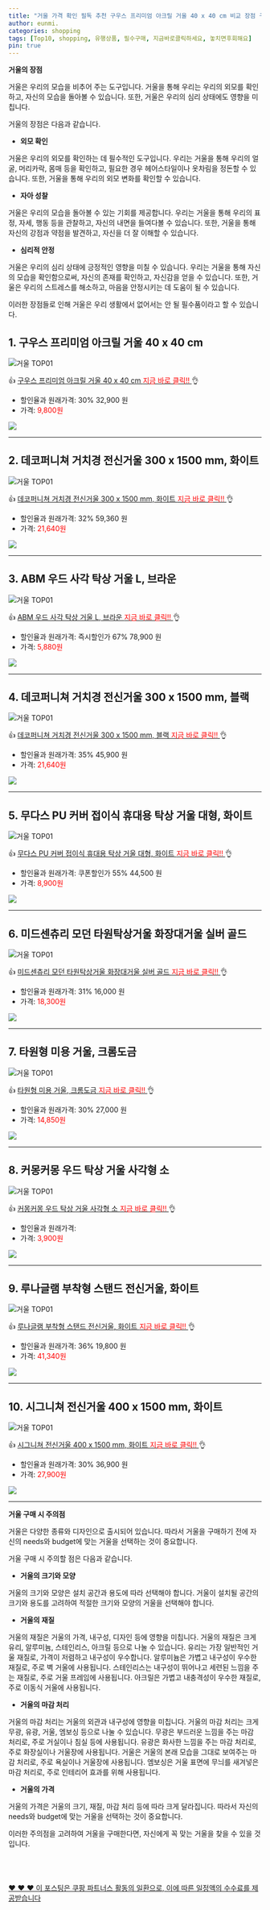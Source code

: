 ```yaml
---
title: "거울 가격 확인 필독 추천 구우스 프리미엄 아크릴 거울 40 x 40 cm 비교 장점 구매가이드"
author: eunmi.
categories: shopping
tags: [Top10, shopping, 유행상품, 필수구매, 지금바로클릭하세요, 놓치면후회해요]
pin: true
---
```

**거울의 장점**

거울은 우리의 모습을 비추어 주는 도구입니다. 거울을 통해 우리는 우리의 외모를 확인하고, 자신의 모습을 돌아볼 수 있습니다. 또한, 거울은 우리의 심리 상태에도 영향을 미칩니다.

거울의 장점은 다음과 같습니다.

* **외모 확인**

거울은 우리의 외모를 확인하는 데 필수적인 도구입니다. 우리는 거울을 통해 우리의 얼굴, 머리카락, 몸매 등을 확인하고, 필요한 경우 헤어스타일이나 옷차림을 정돈할 수 있습니다. 또한, 거울을 통해 우리의 외모 변화를 확인할 수 있습니다.

* **자아 성찰**

거울은 우리의 모습을 돌아볼 수 있는 기회를 제공합니다. 우리는 거울을 통해 우리의 표정, 자세, 행동 등을 관찰하고, 자신의 내면을 들여다볼 수 있습니다. 또한, 거울을 통해 자신의 강점과 약점을 발견하고, 자신을 더 잘 이해할 수 있습니다.

* **심리적 안정**

거울은 우리의 심리 상태에 긍정적인 영향을 미칠 수 있습니다. 우리는 거울을 통해 자신의 모습을 확인함으로써, 자신의 존재를 확인하고, 자신감을 얻을 수 있습니다. 또한, 거울은 우리의 스트레스를 해소하고, 마음을 안정시키는 데 도움이 될 수 있습니다.

이러한 장점들로 인해 거울은 우리 생활에서 없어서는 안 될 필수품이라고 할 수 있습니다.

   

## 1. 구우스 프리미엄 아크릴 거울 40 x 40 cm

![거울 TOP01](https://thumbnail6.coupangcdn.com/thumbnails/remote/230x230ex/image/retail/images/2972573921193229-a9a1a70e-d565-4406-9833-d80bbd3e7433.jpg)


👍 [구우스 프리미엄 아크릴 거울 40 x 40 cm <font color=red> 지금 바로 클릭!! </font> ](https://link.coupang.com/re/AFFSDP?lptag=AF3617701&subid=GithubCoopas&pageKey=6740903148&traceid=V0-153&itemId=15735901761&vendorItemId=84879236768) 👌 


- 할인율과 원래가격: 30%  32,900   원
- 가격: <span style='color:red'>9,800원</span>

[![](/discount_price.png)](https://link.coupang.com/re/AFFSDP?lptag=AF3617701&subid=GithubCoopas&pageKey=6740903148&traceid=V0-153&itemId=15735901761&vendorItemId=84879236768)

---


   

## 2. 데코퍼니쳐 거치경 전신거울 300 x 1500 mm, 화이트

![거울 TOP01](https://thumbnail7.coupangcdn.com/thumbnails/remote/230x230ex/image/retail/images/1053087358721209-b2f2b9af-68bf-4d78-8303-c0da281cacac.jpg)


👍 [데코퍼니쳐 거치경 전신거울 300 x 1500 mm, 화이트 <font color=red> 지금 바로 클릭!! </font> ](https://link.coupang.com/re/AFFSDP?lptag=AF3617701&subid=GithubCoopas&pageKey=307276727&traceid=V0-153&itemId=968863141&vendorItemId=5376783905) 👌 


- 할인율과 원래가격: 32%  59,360   원
- 가격: <span style='color:red'>21,640원</span>

[![](/discount_price.png)](https://link.coupang.com/re/AFFSDP?lptag=AF3617701&subid=GithubCoopas&pageKey=307276727&traceid=V0-153&itemId=968863141&vendorItemId=5376783905)

---


   

## 3. ABM 우드 사각 탁상 거울 L, 브라운

![거울 TOP01](https://thumbnail7.coupangcdn.com/thumbnails/remote/230x230ex/image/retail/images/361934183218368-56f523c5-5c08-41ed-bd90-d2b04f6d5d2b.jpg)


👍 [ABM 우드 사각 탁상 거울 L, 브라운 <font color=red> 지금 바로 클릭!! </font> ](https://link.coupang.com/re/AFFSDP?lptag=AF3617701&subid=GithubCoopas&pageKey=204732161&traceid=V0-153&itemId=602208304&vendorItemId=4577940080) 👌 


- 할인율과 원래가격: 즉시할인가 67%  78,900   원
- 가격: <span style='color:red'>5,880원</span>

[![](/discount_price.png)](https://link.coupang.com/re/AFFSDP?lptag=AF3617701&subid=GithubCoopas&pageKey=204732161&traceid=V0-153&itemId=602208304&vendorItemId=4577940080)

---


   

## 4. 데코퍼니쳐 거치경 전신거울 300 x 1500 mm, 블랙

![거울 TOP01](https://thumbnail10.coupangcdn.com/thumbnails/remote/230x230ex/image/retail/images/2442174832935540-750ac9cf-d841-427e-8dcb-6f9915f385c9.jpg)


👍 [데코퍼니쳐 거치경 전신거울 300 x 1500 mm, 블랙 <font color=red> 지금 바로 클릭!! </font> ](https://link.coupang.com/re/AFFSDP?lptag=AF3617701&subid=GithubCoopas&pageKey=307276727&traceid=V0-153&itemId=968863130&vendorItemId=5376783882) 👌 


- 할인율과 원래가격: 35%  45,900   원
- 가격: <span style='color:red'>21,640원</span>

[![](/discount_price.png)](https://link.coupang.com/re/AFFSDP?lptag=AF3617701&subid=GithubCoopas&pageKey=307276727&traceid=V0-153&itemId=968863130&vendorItemId=5376783882)

---


   

## 5. 무다스 PU 커버 접이식 휴대용 탁상 거울 대형, 화이트

![거울 TOP01](https://thumbnail6.coupangcdn.com/thumbnails/remote/230x230ex/image/retail/images/8249778827512894-720e590c-e203-4aba-adc7-41f88b81fa81.jpg)


👍 [무다스 PU 커버 접이식 휴대용 탁상 거울 대형, 화이트 <font color=red> 지금 바로 클릭!! </font> ](https://link.coupang.com/re/AFFSDP?lptag=AF3617701&subid=GithubCoopas&pageKey=6060682303&traceid=V0-153&itemId=11143179688&vendorItemId=78421579267) 👌 


- 할인율과 원래가격: 쿠폰할인가 55%  44,500   원
- 가격: <span style='color:red'>8,900원</span>

[![](/discount_price.png)](https://link.coupang.com/re/AFFSDP?lptag=AF3617701&subid=GithubCoopas&pageKey=6060682303&traceid=V0-153&itemId=11143179688&vendorItemId=78421579267)

---


   

## 6. 미드센츄리 모던 타원탁상거울 화장대거울 실버 골드

![거울 TOP01](https://thumbnail9.coupangcdn.com/thumbnails/remote/230x230ex/image/vendor_inventory/e7d9/59aaea610f8bd19310b93e0a3c93395b4fee6e72e2fa7e6c01046ec75506.jpeg)


👍 [미드센츄리 모던 타원탁상거울 화장대거울 실버 골드 <font color=red> 지금 바로 클릭!! </font> ](https://link.coupang.com/re/AFFSDP?lptag=AF3617701&subid=GithubCoopas&pageKey=7608582746&traceid=V0-153&itemId=20145225215&vendorItemId=87238477339) 👌 


- 할인율과 원래가격: 31%  16,000   원
- 가격: <span style='color:red'>18,300원</span>

[![](/discount_price.png)](https://link.coupang.com/re/AFFSDP?lptag=AF3617701&subid=GithubCoopas&pageKey=7608582746&traceid=V0-153&itemId=20145225215&vendorItemId=87238477339)

---


   

## 7. 타원형 미용 거울, 크롬도금

![거울 TOP01](https://thumbnail10.coupangcdn.com/thumbnails/remote/230x230ex/image/retail/images/2016/05/16/15/7/ffa9ebaf-41d9-4455-93c2-231226db5465.jpg)


👍 [타원형 미용 거울, 크롬도금 <font color=red> 지금 바로 클릭!! </font> ](https://link.coupang.com/re/AFFSDP?lptag=AF3617701&subid=GithubCoopas&pageKey=3437139&traceid=V0-153&itemId=16172354&vendorItemId=3024206041) 👌 


- 할인율과 원래가격: 30%  27,000   원
- 가격: <span style='color:red'>14,850원</span>

[![](/discount_price.png)](https://link.coupang.com/re/AFFSDP?lptag=AF3617701&subid=GithubCoopas&pageKey=3437139&traceid=V0-153&itemId=16172354&vendorItemId=3024206041)

---


   

## 8. 커몽커몽 우드 탁상 거울 사각형 소

![거울 TOP01](https://thumbnail10.coupangcdn.com/thumbnails/remote/230x230ex/image/rs_quotation_api/mrcxgiwd/a15577c0e780426da87c018a50cf0c88.jpg)


👍 [커몽커몽 우드 탁상 거울 사각형 소 <font color=red> 지금 바로 클릭!! </font> ](https://link.coupang.com/re/AFFSDP?lptag=AF3617701&subid=GithubCoopas&pageKey=6215146403&traceid=V0-153&itemId=12408655349&vendorItemId=79678123988) 👌 


- 할인율과 원래가격: 
- 가격: <span style='color:red'>3,900원</span>

[![](/discount_price.png)](https://link.coupang.com/re/AFFSDP?lptag=AF3617701&subid=GithubCoopas&pageKey=6215146403&traceid=V0-153&itemId=12408655349&vendorItemId=79678123988)

---


   

## 9. 루나글램 부착형 스탠드 전신거울, 화이트

![거울 TOP01](https://thumbnail8.coupangcdn.com/thumbnails/remote/230x230ex/image/vendor_inventory/9957/8855687442d92e60950db71a26cb67c9dade5922ef4a4ea5ee6e195b2c8d.jpg)


👍 [루나글램 부착형 스탠드 전신거울, 화이트 <font color=red> 지금 바로 클릭!! </font> ](https://link.coupang.com/re/AFFSDP?lptag=AF3617701&subid=GithubCoopas&pageKey=7322356606&traceid=V0-153&itemId=18783149371&vendorItemId=85136233846) 👌 


- 할인율과 원래가격: 36%  19,800   원
- 가격: <span style='color:red'>41,340원</span>

[![](/discount_price.png)](https://link.coupang.com/re/AFFSDP?lptag=AF3617701&subid=GithubCoopas&pageKey=7322356606&traceid=V0-153&itemId=18783149371&vendorItemId=85136233846)

---


   

## 10. 시그니쳐 전신거울 400 x 1500 mm, 화이트

![거울 TOP01](https://thumbnail7.coupangcdn.com/thumbnails/remote/230x230ex/image/retail/images/4346642978408271-96fd2976-d7a3-49d7-83ed-4f957197ce43.jpg)


👍 [시그니쳐 전신거울 400 x 1500 mm, 화이트 <font color=red> 지금 바로 클릭!! </font> ](https://link.coupang.com/re/AFFSDP?lptag=AF3617701&subid=GithubCoopas&pageKey=2039406664&traceid=V0-153&itemId=3467507405&vendorItemId=71453856794) 👌 


- 할인율과 원래가격: 30%  36,900   원
- 가격: <span style='color:red'>27,900원</span>

[![](/discount_price.png)](https://link.coupang.com/re/AFFSDP?lptag=AF3617701&subid=GithubCoopas&pageKey=2039406664&traceid=V0-153&itemId=3467507405&vendorItemId=71453856794)

---
**거울 구매 시 주의점**

거울은 다양한 종류와 디자인으로 출시되어 있습니다. 따라서 거울을 구매하기 전에 자신의 needs와 budget에 맞는 거울을 선택하는 것이 중요합니다.

거울 구매 시 주의할 점은 다음과 같습니다.

* **거울의 크기와 모양**

거울의 크기와 모양은 설치 공간과 용도에 따라 선택해야 합니다. 거울이 설치될 공간의 크기와 용도를 고려하여 적절한 크기와 모양의 거울을 선택해야 합니다.

* **거울의 재질**

거울의 재질은 거울의 가격, 내구성, 디자인 등에 영향을 미칩니다. 거울의 재질은 크게 유리, 알루미늄, 스테인리스, 아크릴 등으로 나눌 수 있습니다. 유리는 가장 일반적인 거울 재질로, 가격이 저렴하고 내구성이 우수합니다. 알루미늄은 가볍고 내구성이 우수한 재질로, 주로 벽 거울에 사용됩니다. 스테인리스는 내구성이 뛰어나고 세련된 느낌을 주는 재질로, 주로 거울 프레임에 사용됩니다. 아크릴은 가볍고 내충격성이 우수한 재질로, 주로 이동식 거울에 사용됩니다.

* **거울의 마감 처리**

거울의 마감 처리는 거울의 외관과 내구성에 영향을 미칩니다. 거울의 마감 처리는 크게 무광, 유광, 거울, 엠보싱 등으로 나눌 수 있습니다. 무광은 부드러운 느낌을 주는 마감 처리로, 주로 거실이나 침실 등에 사용됩니다. 유광은 화사한 느낌을 주는 마감 처리로, 주로 화장실이나 거울장에 사용됩니다. 거울은 거울의 본래 모습을 그대로 보여주는 마감 처리로, 주로 욕실이나 거울장에 사용됩니다. 엠보싱은 거울 표면에 무늬를 새겨넣은 마감 처리로, 주로 인테리어 효과를 위해 사용됩니다.

* **거울의 가격**

거울의 가격은 거울의 크기, 재질, 마감 처리 등에 따라 크게 달라집니다. 따라서 자신의 needs와 budget에 맞는 거울을 선택하는 것이 중요합니다.

이러한 주의점을 고려하여 거울을 구매한다면, 자신에게 꼭 맞는 거울을 찾을 수 있을 것입니다.<br><br><br><br><br> [ ❤ ❤ ❤ 이 포스팅은 쿠팡 파트너스 활동의 일환으로, 이에 따른 일정액의 수수료를 제공받습니다](https://link.coupang.com/a/bcEFyh)